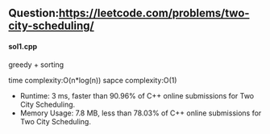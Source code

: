 ## Question:https://leetcode.com/problems/two-city-scheduling/

#### sol1.cpp
greedy + sorting

time complexity:O(n*log(n))
sapce complexity:O(1)

* Runtime: 3 ms, faster than 90.96% of C++ online submissions for Two City Scheduling.
* Memory Usage: 7.8 MB, less than 78.03% of C++ online submissions for Two City Scheduling.

